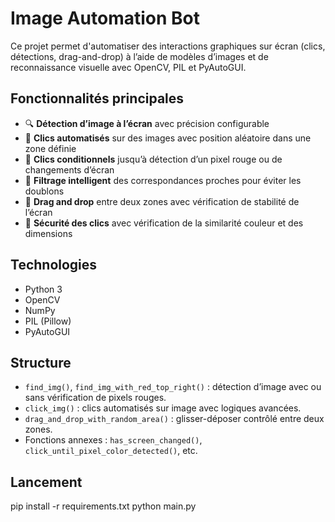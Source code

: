 # Image Automation Bot

Ce projet permet d'automatiser des interactions graphiques sur écran (clics, détections, drag-and-drop) à l’aide de modèles d’images et de reconnaissance visuelle avec OpenCV, PIL et PyAutoGUI.

## Fonctionnalités principales

- 🔍 **Détection d’image à l’écran** avec précision configurable
- 🎯 **Clics automatisés** sur des images avec position aléatoire dans une zone définie
- 🔁 **Clics conditionnels** jusqu’à détection d’un pixel rouge ou de changements d’écran
- 🧠 **Filtrage intelligent** des correspondances proches pour éviter les doublons
- 🧱 **Drag and drop** entre deux zones avec vérification de stabilité de l’écran
- 🔐 **Sécurité des clics** avec vérification de la similarité couleur et des dimensions

## Technologies

- Python 3
- OpenCV
- NumPy
- PIL (Pillow)
- PyAutoGUI

## Structure

- `find_img()`, `find_img_with_red_top_right()` : détection d’image avec ou sans vérification de pixels rouges.
- `click_img()` : clics automatisés sur image avec logiques avancées.
- `drag_and_drop_with_random_area()` : glisser-déposer contrôlé entre deux zones.
- Fonctions annexes : `has_screen_changed()`, `click_until_pixel_color_detected()`, etc.

## Lancement

pip install -r requirements.txt
python main.py
